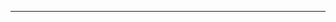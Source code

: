 <!--
CO_OP_TRANSLATOR_METADATA:
{
  "original_hash": "90ac762d40c6db51b8081cdb3e49e9db",
  "translation_date": "2025-08-28T21:12:43+00:00",
  "source_file": "README.md",
  "language_code": "uk"
}
-->


---

